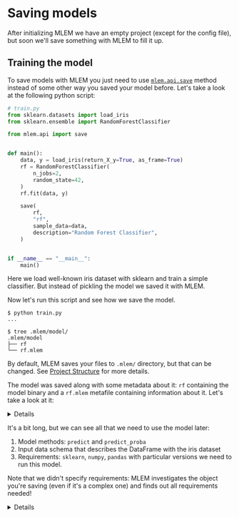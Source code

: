 # Saving models

After initializing MLEM we have an empty project (except for the config file),
but soon we'll save something with MLEM to fill it up.

## Training the model

To save models with MLEM you just need to use
[`mlem.api.save`](/doc/api-reference/save) method instead of some other way you
saved your model before. Let's take a look at the following python script:

```py
# train.py
from sklearn.datasets import load_iris
from sklearn.ensemble import RandomForestClassifier

from mlem.api import save


def main():
    data, y = load_iris(return_X_y=True, as_frame=True)
    rf = RandomForestClassifier(
        n_jobs=2,
        random_state=42,
    )
    rf.fit(data, y)

    save(
        rf,
        "rf",
        sample_data=data,
        description="Random Forest Classifier",
    )


if __name__ == "__main__":
    main()

```

Here we load well-known iris dataset with sklearn and train a simple classifier.
But instead of pickling the model we saved it with MLEM.

Now let's run this script and see how we save the model.

```cli
$ python train.py
...

$ tree .mlem/model/
.mlem/model
├── rf
└── rf.mlem
```

<admon type="tip">

By default, MLEM saves your files to `.mlem/` directory, but that can be
changed. See [Project Structure](/doc/user-guide/project-structure) for more
details.

</admon>

The model was saved along with some metadata about it: `rf` containing the model
binary and a `rf.mlem` metafile containing information about it. Let's take a
look at it:

<details>

### `$ cat .mlem/model/rf.mlem`

```yaml
artifacts:
  data:
    hash: 59440b4398b8d45d8ad64d8d407cfdf9
    size: 993
    uri: logreg
model_type:
  methods:
    predict:
      args:
        - name: data
          type_:
            columns:
              - ''
              - sepal length (cm)
              - sepal width (cm)
              - petal length (cm)
              - petal width (cm)
            dtypes:
              - int64
              - float64
              - float64
              - float64
              - float64
            index_cols:
              - ''
            type: dataframe
      name: predict
      returns:
        dtype: int64
        shape:
          - null
        type: ndarray
    predict_proba:
      args:
        - name: data
          type_:
            columns:
              - ''
              - sepal length (cm)
              - sepal width (cm)
              - petal length (cm)
              - petal width (cm)
            dtypes:
              - int64
              - float64
              - float64
              - float64
              - float64
            index_cols:
              - ''
            type: dataframe
      name: predict_proba
      returns:
        dtype: float64
        shape:
          - null
          - 3
        type: ndarray
    sklearn_predict:
      args:
        - name: X
          type_:
            columns:
              - ''
              - sepal length (cm)
              - sepal width (cm)
              - petal length (cm)
              - petal width (cm)
            dtypes:
              - int64
              - float64
              - float64
              - float64
              - float64
            index_cols:
              - ''
            type: dataframe
      name: predict
      returns:
        dtype: int64
        shape:
          - null
        type: ndarray
    sklearn_predict_proba:
      args:
        - name: X
          type_:
            columns:
              - ''
              - sepal length (cm)
              - sepal width (cm)
              - petal length (cm)
              - petal width (cm)
            dtypes:
              - int64
              - float64
              - float64
              - float64
              - float64
            index_cols:
              - ''
            type: dataframe
      name: predict_proba
      returns:
        dtype: float64
        shape:
          - null
          - 3
        type: ndarray
  type: sklearn
object_type: model
requirements:
  - module: sklearn
    version: 1.0.2
  - module: pandas
    version: 1.4.1
  - module: numpy
    version: 1.22.3
```

</details>

It's a bit long, but we can see all that we need to use the model later:

1. Model methods: `predict` and `predict_proba`
2. Input data schema that describes the DataFrame with the iris dataset
3. Requirements: `sklearn`, `numpy`, `pandas` with particular versions we need
   to run this model.

Note that we didn't specify requirements: MLEM investigates the object you're
saving (even if it's a complex one) and finds out all requirements needed!

<details>

### ⛳ Train

Tag:
[2-train](https://github.com/iterative/example-mlem-get-started/tree/2-train)

```cli
$ git add .mlem/model
$ git commit -m "Train the model"
$ git diff 2-train
```

</details>
